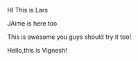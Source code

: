 HI This is Lars

JAime is here too

This is awesome you guys should try it too!

Hello,this is Vignesh!
